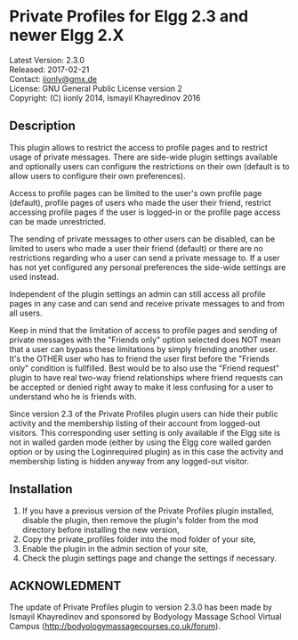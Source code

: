 Private Profiles for Elgg 2.3 and newer Elgg 2.X
================================================

Latest Version: 2.3.0  
Released: 2017-02-21  
Contact: iionly@gmx.de  
License: GNU General Public License version 2  
Copyright: (C) iionly 2014, Ismayil Khayredinov 2016


Description
-----------

This plugin allows to restrict the access to profile pages and to restrict usage of private messages. There are side-wide plugin settings available and optionally users can configure the restrictions on their own (default is to allow users to configure their own preferences).

Access to profile pages can be limited to the user's own profile page (default), profile pages of users who made the user their friend, restrict accessing profile pages if the user is logged-in or the profile page access can be made unrestricted.

The sending of private messages to other users can be disabled, can be limited to users who made a user their friend (default) or there are no restrictions regarding who a user can send a private message to. If a user has not yet configured any personal preferences the side-wide settings are used instead.

Independent of the plugin settings an admin can still access all profile pages in any case and can send and receive private messages to and from all users.

Keep in mind that the limitation of access to profile pages and sending of private messages with the "Friends only" option selected does NOT mean that a user can bypass these limitations by simply friending another user. It's the OTHER user who has to friend the user first before the "Friends only" condition is fullfilled. Best would be to also use the "Friend request" plugin to have real two-way friend relationships where friend requests can be accepted or denied right away to make it less confusing for a user to understand who he is friends with.

Since version 2.3 of the Private Profiles plugin users can hide their public activity and the membership listing of their account from logged-out visitors. This corresponding user setting is only available if the Elgg site is not in walled garden mode (either by using the Elgg core walled garden option or by using the Loginrequired plugin) as in this case the activity and membership listing is hidden anyway from any logged-out visitor.


Installation
------------

1. If you have a previous version of the Private Profiles plugin installed, disable the plugin, then remove the plugin's folder from the mod directory before installing the new version,
2. Copy the private_profiles folder into the mod folder of your site,
3. Enable the plugin in the admin section of your site,
4. Check the plugin settings page and change the settings if necessary.


ACKNOWLEDMENT
-------------

The update of Private Profiles plugin to version 2.3.0 has been made by Ismayil Khayredinov and sponsored by Bodyology Massage School Virtual Campus (http://bodyologymassagecourses.co.uk/forum).
